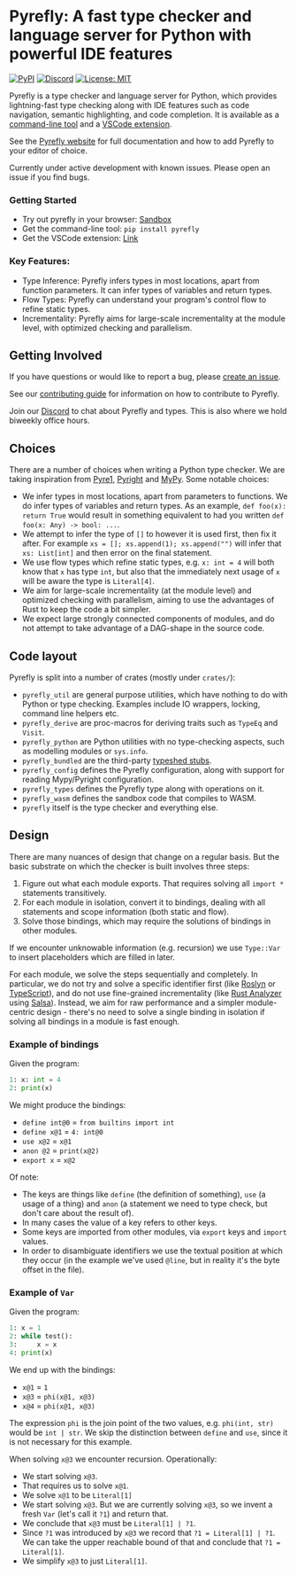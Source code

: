 # Pyrefly: A fast type checker and language server for Python with powerful IDE features

[![PyPI](https://img.shields.io/pypi/v/pyrefly.svg?color=blue)](https://pypi.python.org/pypi/pyrefly)
[![Discord](https://img.shields.io/badge/Discord-%235865F2.svg?logo=discord&logoColor=white)](https://discord.gg/Cf7mFQtW7W)
[![License: MIT](https://img.shields.io/badge/License-MIT-blue.svg)](https://opensource.org/licenses/MIT)

Pyrefly is a type checker and language server for Python, which provides
lightning-fast type checking along with IDE features such as code navigation,
semantic highlighting, and code completion. It is available as a
[command-line tool](https://pyrefly.org/en/docs/installation/) and a
[VSCode extension](https://marketplace.visualstudio.com/items?itemName=meta.pyrefly).

See the [Pyrefly website](https://pyrefly.org) for full documentation and how to
add Pyrefly to your editor of choice.

Currently under active development with known issues. Please open an issue if
you find bugs.

### Getting Started

- Try out pyrefly in your browser: [Sandbox](https://pyrefly.org/sandbox/)
- Get the command-line tool: `pip install pyrefly`
- Get the VSCode extension:
  [Link](https://marketplace.visualstudio.com/items?itemName=meta.pyrefly)

### Key Features:

- Type Inference: Pyrefly infers types in most locations, apart from function
  parameters. It can infer types of variables and return types.
- Flow Types: Pyrefly can understand your program's control flow to refine
  static types.
- Incrementality: Pyrefly aims for large-scale incrementality at the module
  level, with optimized checking and parallelism.

## Getting Involved

If you have questions or would like to report a bug, please
[create an issue](https://github.com/facebook/pyrefly/issues).

See our
[contributing guide](https://github.com/facebook/pyrefly/blob/main/CONTRIBUTING.md)
for information on how to contribute to Pyrefly.

Join our [Discord](https://discord.com/invite/Cf7mFQtW7W) to chat about Pyrefly
and types. This is also where we hold biweekly office hours.

## Choices

There are a number of choices when writing a Python type checker. We are taking
inspiration from [Pyre1](https://pyre-check.org/),
[Pyright](https://github.com/microsoft/pyright) and
[MyPy](https://mypy.readthedocs.io/en/stable/). Some notable choices:

- We infer types in most locations, apart from parameters to functions. We do
  infer types of variables and return types. As an example,
  `def foo(x): return True` would result in something equivalent to had you
  written `def foo(x: Any) -> bool: ...`.
- We attempt to infer the type of `[]` to however it is used first, then fix it
  after. For example `xs = []; xs.append(1); xs.append("")` will infer that
  `xs: List[int]` and then error on the final statement.
- We use flow types which refine static types, e.g. `x: int = 4` will both know
  that `x` has type `int`, but also that the immediately next usage of `x` will
  be aware the type is `Literal[4]`.
- We aim for large-scale incrementality (at the module level) and optimized
  checking with parallelism, aiming to use the advantages of Rust to keep the
  code a bit simpler.
- We expect large strongly connected components of modules, and do not attempt
  to take advantage of a DAG-shape in the source code.

## Code layout

Pyrefly is split into a number of crates (mostly under `crates/`):

- `pyrefly_util` are general purpose utilities, which have nothing to do with
  Python or type checking. Examples include IO wrappers, locking, command line
  helpers etc.
- `pyrefly_derive` are proc-macros for deriving traits such as `TypeEq` and
  `Visit`.
- `pyrefly_python` are Python utilities with no type-checking aspects, such as
  modelling modules or `sys.info`.
- `pyrefly_bundled` are the third-party
  [typeshed stubs](https://github.com/python/typeshed).
- `pyrefly_config` defines the Pyrefly configuration, along with support for
  reading Mypy/Pyright configuration.
- `pyrefly_types` defines the Pyrefly type along with operations on it.
- `pyrefly_wasm` defines the sandbox code that compiles to WASM.
- `pyrefly` itself is the type checker and everything else.

## Design

There are many nuances of design that change on a regular basis. But the basic
substrate on which the checker is built involves three steps:

1. Figure out what each module exports. That requires solving all `import *`
   statements transitively.
2. For each module in isolation, convert it to bindings, dealing with all
   statements and scope information (both static and flow).
3. Solve those bindings, which may require the solutions of bindings in other
   modules.

If we encounter unknowable information (e.g. recursion) we use `Type::Var` to
insert placeholders which are filled in later.

For each module, we solve the steps sequentially and completely. In particular,
we do not try and solve a specific identifier first (like
[Roslyn](https://github.com/dotnet/roslyn) or
[TypeScript](https://www.typescriptlang.org/)), and do not use fine-grained
incrementality (like [Rust Analyzer](https://github.com/rust-lang/rust-analyzer)
using [Salsa](https://github.com/salsa-rs/salsa)). Instead, we aim for raw
performance and a simpler module-centric design - there's no need to solve a
single binding in isolation if solving all bindings in a module is fast enough.

### Example of bindings

Given the program:

```python
1: x: int = 4
2: print(x)
```

We might produce the bindings:

- `define int@0` = `from builtins import int`
- `define x@1` = `4: int@0`
- `use x@2` = `x@1`
- `anon @2` = `print(x@2)`
- `export x` = `x@2`

Of note:

- The keys are things like `define` (the definition of something), `use` (a
  usage of a thing) and `anon` (a statement we need to type check, but don't
  care about the result of).
- In many cases the value of a key refers to other keys.
- Some keys are imported from other modules, via `export` keys and `import`
  values.
- In order to disambiguate identifiers we use the textual position at which they
  occur (in the example we've used `@line`, but in reality it's the byte offset
  in the file).

### Example of `Var`

Given the program:

```python
1: x = 1
2: while test():
3:     x = x
4: print(x)
```

We end up with the bindings:

- `x@1` = `1`
- `x@3` = `phi(x@1, x@3)`
- `x@4` = `phi(x@1, x@3)`

The expression `phi` is the join point of the two values, e.g. `phi(int, str)`
would be `int | str`. We skip the distinction between `define` and `use`, since
it is not necessary for this example.

When solving `x@3` we encounter recursion. Operationally:

- We start solving `x@3`.
- That requires us to solve `x@1`.
- We solve `x@1` to be `Literal[1]`
- We start solving `x@3`. But we are currently solving `x@3`, so we invent a
  fresh `Var` (let's call it `?1`) and return that.
- We conclude that `x@3` must be `Literal[1] | ?1`.
- Since `?1` was introduced by `x@3` we record that `?1 = Literal[1] | ?1`. We
  can take the upper reachable bound of that and conclude that
  `?1 = Literal[1]`.
- We simplify `x@3` to just `Literal[1]`.
